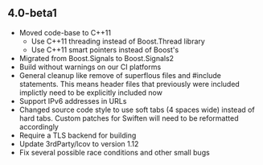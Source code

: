 4.0-beta1
---------
- Moved code-base to C++11
    - Use C++11 threading instead of Boost.Thread library
    - Use C++11 smart pointers instead of Boost's
- Migrated from Boost.Signals to Boost.Signals2
- Build without warnings on our CI platforms
- General cleanup like remove of superflous files and #include statements. This means header files that previously were included implictly need to be explicitly included now
- Support IPv6 addresses in URLs
- Changed source code style to use soft tabs (4 spaces wide) instead of hard tabs. Custom patches for Swiften will need to be reformatted accordingly
- Require a TLS backend for building
- Update 3rdParty/lcov to version 1.12
- Fix several possible race conditions and other small bugs